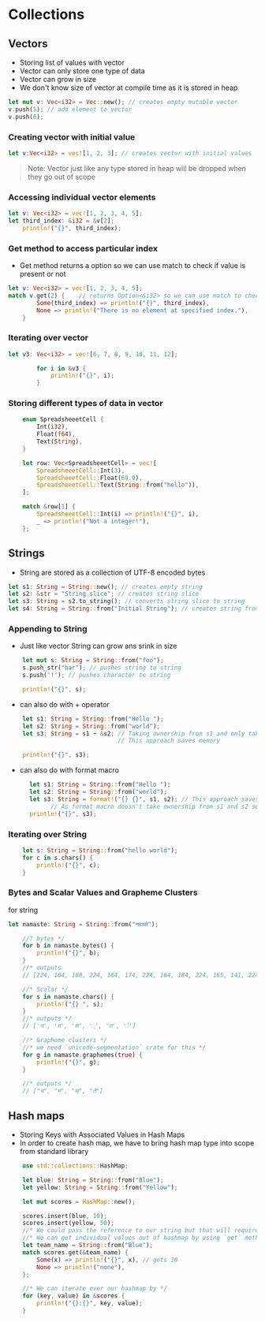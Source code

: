 # Collections

## Vectors

- Storing list of values with vector
- Vector can only store one type of data
- Vector can grow in size
- We don't know size of vector at compile time as it is stored in heap

```rust
let mut v: Vec<i32> = Vec::new(); // creates empty mutable vector
v.push(5); // add element to vector
v.push(6);
```

### Creating vector with initial value

```rust
let v:Vec<i32> = vec![1, 2, 3]; // creates vector with initial values
```

> Note: Vector just like any type stored in heap will be dropped when they go out of scope

### Accessing individual vector elements

```rust
let v: Vec<i32> = vec![1, 2, 3, 4, 5];
let third_index: &i32 = &v[2];
    println!("{}", third_index);
```

### Get method to access particular index

- Get method returns a option so we can use match to check if value is present or not

```rust
let v: Vec<i32> = vec![1, 2, 3, 4, 5];
match v.get(2) {    // returns Option<&i32> so we can use match to check if value is present or not
        Some(third_index) => println!("{}", third_index),
        None => println!("There is no element at specified index."),
    }
```

### Iterating over vector

```rust
let v3: Vec<i32> = vec![6, 7, 8, 9, 10, 11, 12];

        for i in &v3 {
            println!("{}", i);
        }
```

### Storing different types of data in vector

```rust
    enum SpreadsheeetCell {
        Int(i32),
        Float(f64),
        Text(String),
    }

    let row: Vec<SpreadsheeetCell> = vec![
        SpreadsheeetCell::Int(3),
        SpreadsheeetCell::Float(69.9),
        SpreadsheeetCell::Text(String::from("hello")),
    ];

    match &row[1] {
        SpreadsheeetCell::Int(i) => println!("{}", i),
        _ => println!("Not a integer!"),
    };
```

## Strings

- String are stored as a collection of UTF-8 encoded bytes

```rust
let s1: String = String::new(); // creates empty string
let s2: &str = "String slice"; // creates string slice
let s3: String = s2.to_string(); // converts string slice to string
let s4: String = String::from("Initial String"); // creates string from string slice
```

### Appending to String

- Just like vector String can grow ans srink in size

```rust
    let mut s: String = String::from("foo");
    s.push_str("bar"); // pushes string to string
    s.push('!'); // pushes character to string

    println!("{}", s);
```

- can also do with + operator

```rust
    let s1: String = String::from("Hello ");
    let s2: String = String::from("world");
    let s3: String = s1 + &s2; // Taking ownership from s1 and only taking reference from s2
                               // This approach saves memory

    println!("{}", s3);
```

- can also do with format macro

```rust
      let s1: String = String::from("Hello ");
      let s2: String = String::from("world");
      let s3: String = format!("{} {}", s1, s2); // This approach saves memory
            // As format macro doesn't take ownership from s1 and s2 so we can use s1 and s2 after this
      println!("{}", s3);
```

### Iterating over String

```rust
    let s: String = String::from("hello world");
    for c in s.chars() {
        println!("{}", c);
    }
```

### Bytes and Scalar Values and Grapheme Clusters

for string

```rust
let namaste: String = String::from("नमस्ते");

    //? bytes */
    for b in namaste.bytes() {
        println!("{}", b);
    }
    //* outputs
    // [224, 164, 168, 224, 164, 174, 224, 164, 184, 224, 165, 141, 224, 164, 164, 224, 165, 135]

    //* Scalar */
    for s in namaste.chars() {
        println!("{} ", s);
    }
    //* outputs */
    // ['न', 'म', 'स', '्', 'त', 'े']

    //* Grapheme clusters */
    //* we need `unicode-segmentation` crate for this */
    for g in namaste.graphemes(true) {
        println!("{}", g);
    }

    //* outputs */
    // ["न", "म", "स्", "ते"]
```

## Hash maps

- Storing Keys with Associated Values in Hash Maps
- In order to create hash map, we have to bring hash map type into scope from standard library

```rust
    use std::collections::HashMap;
```

```rust
    let blue: String = String::from("Blue");
    let yellow: String = String::from("Yellow");

    let mut scores = HashMap::new();

    scores.insert(blue, 10);
    scores.insert(yellow, 50);
    //* We could pass the reference to our string but that will require the use of lifetimes which is in chapter 10 */
    //* We can get individual values out of hashmap by using `get` method and specifying the key */
    let team_name = String::from("Blue");
    match scores.get(&team_name) {
        Some(x) => println!("{}", x), // gets 10
        None => println!("none"),
    };

    //* We can iterate over our hashmap by */
    for (key, value) in &scores {
        println!("{}:{}", key, value);
    }
```
